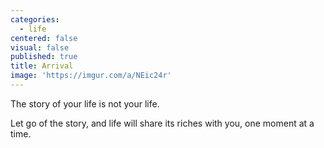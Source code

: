```yaml
---
categories:
  - life
centered: false
visual: false
published: true
title: Arrival
image: 'https://imgur.com/a/NEic24r'
---
```

The story of your life
is not your life.

Let go of the story,
and life will share its riches with you, 
one moment at a time.
